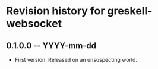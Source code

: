 # Revision history for greskell-websocket

## 0.1.0.0  -- YYYY-mm-dd

* First version. Released on an unsuspecting world.
